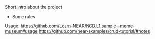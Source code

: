 Short intro about the project

- Some rules

Usage: https://github.com/Learn-NEAR/NCD.L1.sample--meme-museum#usage
https://github.com/near-examples/crud-tutorial/#notes
